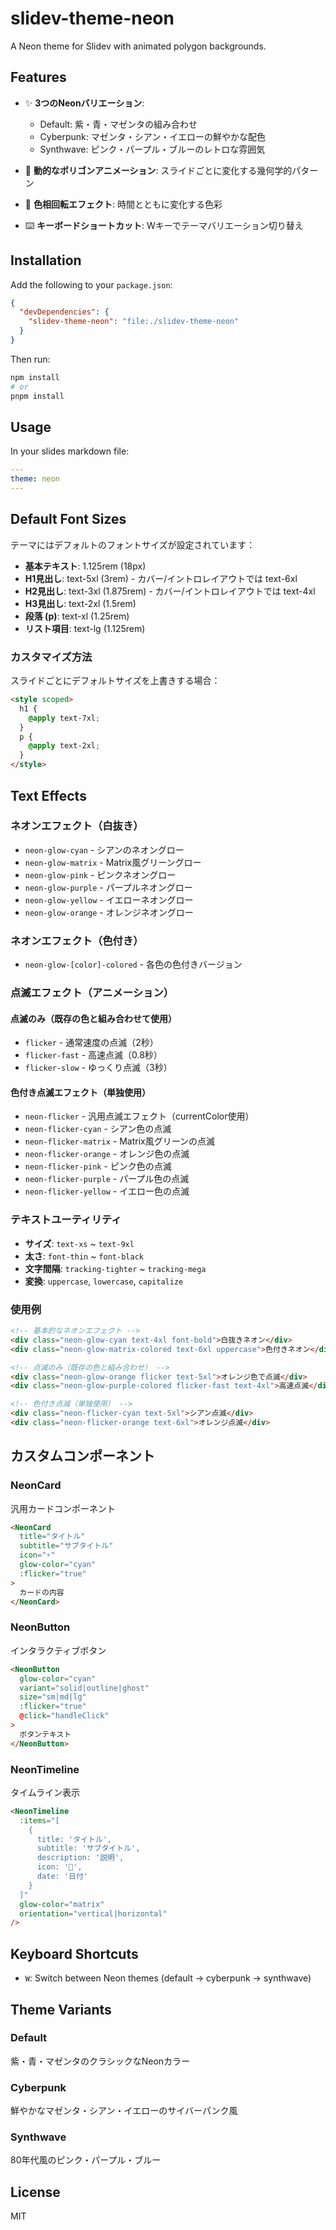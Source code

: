 # slidev-theme-neon

A Neon theme for Slidev with animated polygon backgrounds.

## Features

- ✨ **3つのNeonバリエーション**:
  - Default: 紫・青・マゼンタの組み合わせ
  - Cyberpunk: マゼンタ・シアン・イエローの鮮やかな配色
  - Synthwave: ピンク・パープル・ブルーのレトロな雰囲気

- 🎨 **動的なポリゴンアニメーション**: スライドごとに変化する幾何学的パターン
- 🌈 **色相回転エフェクト**: 時間とともに変化する色彩
- ⌨️ **キーボードショートカット**: Wキーでテーマバリエーション切り替え

## Installation

Add the following to your `package.json`:

```json
{
  "devDependencies": {
    "slidev-theme-neon": "file:./slidev-theme-neon"
  }
}
```

Then run:

```bash
npm install
# or
pnpm install
```

## Usage

In your slides markdown file:

```yaml
---
theme: neon
---
```

## Default Font Sizes

テーマにはデフォルトのフォントサイズが設定されています：

- **基本テキスト**: 1.125rem (18px)
- **H1見出し**: text-5xl (3rem) - カバー/イントロレイアウトでは text-6xl
- **H2見出し**: text-3xl (1.875rem) - カバー/イントロレイアウトでは text-4xl
- **H3見出し**: text-2xl (1.5rem)
- **段落 (p)**: text-xl (1.25rem)
- **リスト項目**: text-lg (1.125rem)

### カスタマイズ方法

スライドごとにデフォルトサイズを上書きする場合：

```html
<style scoped>
  h1 {
    @apply text-7xl;
  }
  p {
    @apply text-2xl;
  }
</style>
```

## Text Effects

### ネオンエフェクト（白抜き）

- `neon-glow-cyan` - シアンのネオングロー
- `neon-glow-matrix` - Matrix風グリーングロー
- `neon-glow-pink` - ピンクネオングロー
- `neon-glow-purple` - パープルネオングロー
- `neon-glow-yellow` - イエローネオングロー
- `neon-glow-orange` - オレンジネオングロー

### ネオンエフェクト（色付き）

- `neon-glow-[color]-colored` - 各色の色付きバージョン

### 点滅エフェクト（アニメーション）

#### 点滅のみ（既存の色と組み合わせて使用）
- `flicker` - 通常速度の点滅（2秒）
- `flicker-fast` - 高速点滅（0.8秒）
- `flicker-slow` - ゆっくり点滅（3秒）

#### 色付き点滅エフェクト（単独使用）
- `neon-flicker` - 汎用点滅エフェクト（currentColor使用）
- `neon-flicker-cyan` - シアン色の点滅
- `neon-flicker-matrix` - Matrix風グリーンの点滅
- `neon-flicker-orange` - オレンジ色の点滅
- `neon-flicker-pink` - ピンク色の点滅
- `neon-flicker-purple` - パープル色の点滅
- `neon-flicker-yellow` - イエロー色の点滅

### テキストユーティリティ

- **サイズ**: `text-xs` ~ `text-9xl`
- **太さ**: `font-thin` ~ `font-black`
- **文字間隔**: `tracking-tighter` ~ `tracking-mega`
- **変換**: `uppercase`, `lowercase`, `capitalize`

### 使用例

```html
<!-- 基本的なネオンエフェクト -->
<div class="neon-glow-cyan text-4xl font-bold">白抜きネオン</div>
<div class="neon-glow-matrix-colored text-6xl uppercase">色付きネオン</div>

<!-- 点滅のみ（既存の色と組み合わせ） -->
<div class="neon-glow-orange flicker text-5xl">オレンジ色で点滅</div>
<div class="neon-glow-purple-colored flicker-fast text-4xl">高速点滅</div>

<!-- 色付き点滅（単独使用） -->
<div class="neon-flicker-cyan text-5xl">シアン点滅</div>
<div class="neon-flicker-orange text-6xl">オレンジ点滅</div>
```

## カスタムコンポーネント

### NeonCard
汎用カードコンポーネント

```html
<NeonCard 
  title="タイトル" 
  subtitle="サブタイトル"
  icon="⚡"
  glow-color="cyan"
  :flicker="true"
>
  カードの内容
</NeonCard>
```

### NeonButton
インタラクティブボタン

```html
<NeonButton 
  glow-color="cyan"
  variant="solid|outline|ghost"
  size="sm|md|lg"
  :flicker="true"
  @click="handleClick"
>
  ボタンテキスト
</NeonButton>
```

### NeonTimeline
タイムライン表示

```html
<NeonTimeline 
  :items="[
    {
      title: 'タイトル',
      subtitle: 'サブタイトル',
      description: '説明',
      icon: '🎯',
      date: '日付'
    }
  ]"
  glow-color="matrix"
  orientation="vertical|horizontal"
/>
```

## Keyboard Shortcuts

- `W`: Switch between Neon themes (default → cyberpunk → synthwave)

## Theme Variants

### Default

紫・青・マゼンタのクラシックなNeonカラー

### Cyberpunk

鮮やかなマゼンタ・シアン・イエローのサイバーパンク風

### Synthwave

80年代風のピンク・パープル・ブルー

## License

MIT
